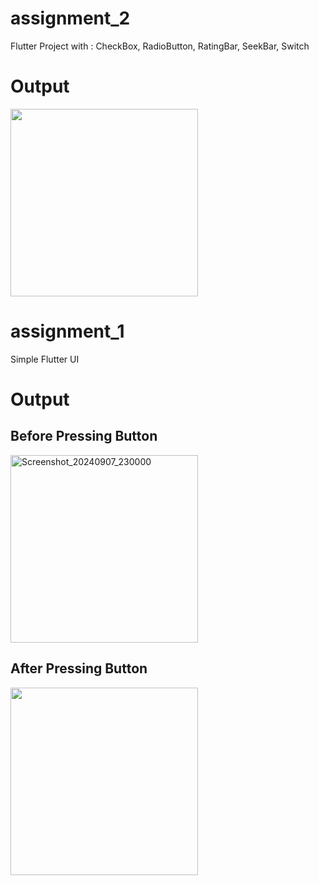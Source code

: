 # assignment_2
Flutter Project with :
CheckBox,
RadioButton,
RatingBar,
SeekBar,
Switch
# Output

<img src="https://github.com/user-attachments/assets/8a049931-30f0-4b7f-8a96-4c8eb6538520" width="300"/>

# assignment_1

Simple Flutter UI 


# Output

## Before Pressing Button

<img src="https://github.com/user-attachments/assets/d084af97-b723-45d7-8e5d-2fa11c153105" alt="Screenshot_20240907_230000" width="300"/>

## After Pressing Button

<img src="https://github.com/user-attachments/assets/9ac03bfa-b7ad-4b67-bd7e-8c892b550dcb" width="300"/>

